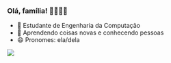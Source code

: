 ### Olá, família! 👋💖✨🦋

- 🔭 Estudante de Engenharia da Computação
- 🌱 Aprendendo coisas novas e conhecendo pessoas
- 😄 Pronomes: ela/dela

<div>
<img src="https://github-readme-stats.vercel.app/api/pin/?username=marinavelosom&repo=github-readme-stats"/>

</div>
